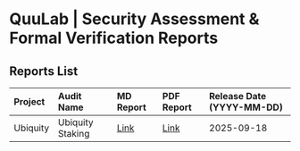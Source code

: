 # QuuLab | Security Assessment & Formal Verification Reports

## Reports List
| Project | Audit Name | MD Report | PDF Report | Release Date (YYYY-MM-DD) |
|:---     |:---        |:---       |:---        |:---                       |
| Ubiquity | Ubiquity Staking | [Link](https://github.com/quulab/audits/blob/bc972f95eb8d6782242073abd3dd87871f9ba7cb/Ubiquity/Ubiquity%20Staking/README.md) | [Link](https://github.com/quulab/audits/blob/cd4f13f2eed5e1bd3dcb90729c17e44ca38d0269/Ubiquity/Ubiquity%20Staking/Ubiquity%20Staking.pdf) | 2025-09-18 |
